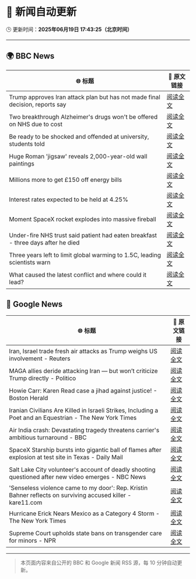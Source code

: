 # 🧠 新闻自动更新

🕒 更新时间：**2025年06月19日 17:43:25（北京时间）**

---

## 🌍 BBC News

| 🌐 标题 | 🔗 原文链接 |
|--------|-------------|
| Trump approves Iran attack plan but has not made final decision, reports say | [阅读全文](https://www.bbc.com/news/articles/c4g8r8rj87vo) |
| Two breakthrough Alzheimer's drugs won't be offered on NHS due to cost | [阅读全文](https://www.bbc.com/news/articles/cq8zxx9kk0ko) |
| Be ready to be shocked and offended at university, students told | [阅读全文](https://www.bbc.com/news/articles/c74z8l8vkx3o) |
| Huge Roman 'jigsaw' reveals 2,000-year-old wall paintings | [阅读全文](https://www.bbc.com/news/articles/c5y5w1ldz8do) |
| Millions more to get £150 off energy bills | [阅读全文](https://www.bbc.com/news/articles/cx2kym1pvn4o) |
| Interest rates expected to be held at 4.25% | [阅读全文](https://www.bbc.com/news/articles/c98wyyk475no) |
| Moment SpaceX rocket explodes into massive fireball | [阅读全文](https://www.bbc.com/news/videos/c1k87l7nre4o) |
| Under-fire NHS trust said patient had eaten breakfast - three days after he died | [阅读全文](https://www.bbc.com/news/articles/cly2r0x9xwlo) |
| Three years left to limit global warming to 1.5C, leading scientists warn | [阅读全文](https://www.bbc.com/news/articles/cn4l927dj5zo) |
| What caused the latest conflict and where could it lead? | [阅读全文](https://www.bbc.com/news/articles/cdj9vj8glg2o) |

## 📰 Google News

| 🌐 标题 | 🔗 原文链接 |
|--------|-------------|
| Iran, Israel trade fresh air attacks as Trump weighs US involvement - Reuters | [阅读全文](https://news.google.com/rss/articles/CBMiuAFBVV95cUxPREEtLVk0NEF3VmdidjEzVjFrTG1UNWJVdTh4U0F1V2tCVlVxc3JCT1VxXzhzWTBFR0lBd1dZTkM4UFRTNVJhU1M1NklUUXB3NlBhUHltMlNxVGVfTVdjb0d0T09LS21acEFvOEUxWl9aczNSb09MTFc1cTA2VnNWVk9UZ2VYTFF6aklRelJ4czhfRGRwcDdHd3AzajNwVW51ZEZ6UmZyelJQUGVXOXBBMnRyMGVkMkZu?oc=5) |
| MAGA allies deride attacking Iran — but won’t criticize Trump directly - Politico | [阅读全文](https://news.google.com/rss/articles/CBMihgFBVV95cUxNUm5mLTd3b0R0RGVxVU5EUHRudmhsZ2tZZWw3NUNiR0NsdEJyT1dZNlVoTnBxV0dfZ2NZTDFzbEZ2MlhGRGV1MzdQdFB6T0FaeG12S0QyWXZxWDVST0IwVk9FZnZBVkwxWnBXbzY5d2pHU2F2NzZoQlRuc1pVMVg3X3BzUkJwZw?oc=5) |
| Howie Carr: Karen Read case a jihad against justice! - Boston Herald | [阅读全文](https://news.google.com/rss/articles/CBMilgFBVV95cUxNTUdDNnVhT2NRMEVGZkwwT2UtNWlLT04zTnFCNkdBbmdpSkVGeDA2MDMyU2RXdlg4V2lOU2szT3htWjB1S1N6UTJXSklrb1ZYMUJOb3FLcWlvalNIYW5FVHg1QnpzRWdvQVE0TXlHMXZNdnlud3JuVVFxbV84dXJNQTRwQ01rMFM1Q3pVRlBheFVFelZwZGfSAZsBQVVfeXFMTzdxRXN0SEdJX0dFSm9Kc01fa25ldlJVaFpDa2dLZ3RUSWt3ZWFVMm9GU0paRVZOTVI2ZVNVUjhRVGotSHlHcjAyT3IwSm5NZXZ3Z2pRRWc3bHhfWFVpOGYxRmE1X0JJS3lEWHptVUNZeHRMZUlpa3JlczFoWEQxVEZhMUNOV2FTcmlkeHA4MXZuMjBCQUlDblNyaFU?oc=5) |
| Iranian Civilians Are Killed in Israeli Strikes, Including a Poet and an Equestrian - The New York Times | [阅读全文](https://news.google.com/rss/articles/CBMilwFBVV95cUxQTm9fc0hUVXdkUlRWbFIzWlJRVEQ1aUYtRDlhNnh2UGgxUUZacmpMOHFoUnlXdl9mVXlqcnl4UTdwXzJUNGo5YVBHNVFtV0o0c1ZoV1F6TkNtZjU5N3cxdGhaa0dnOVRHb093UW5EU2IybWE1aHYtbEdWNUJ4cmlQVjZ6dDNBQmcwY0FIeEJwc3RVWVlrZElR?oc=5) |
| Air India crash: Devastating tragedy threatens carrier's ambitious turnaround - BBC | [阅读全文](https://news.google.com/rss/articles/CBMiWkFVX3lxTE5HdEE4bjh4OUpPZkdaclJpOTRGR3hwYnRjVmw0MG95S3ZLQTNmVURZUVhYdWg0ZXJpRGh3YkxySGkzanByd045N1ZFdnpacjZ4NW1TcDRkaWh2QdIBX0FVX3lxTE9zRU56RTU5eWlGdm5YLUhUV3FIckI2VmNHNzdNdUV2UmQyQk1MRUZscXE4VHlnTlhmeTllSXlhNkctQ3lYeFpIMzJqeDVLUVpkR0ZsdVk2RUJUTFZSTGlj?oc=5) |
| SpaceX Starship bursts into gigantic ball of flames after explosion at test site in Texas - Daily Mail | [阅读全文](https://news.google.com/rss/articles/CBMingFBVV95cUxPeGdRT2lKLVg5YVdMeWExdThiYUZMSGxROTVkY0xXTnJlODlNMXBYTFlXaTRmd3VZRVlWZ2xrX1c3WVdya3JMckw1RkVyblhZMFRYYjdQWHdOVl9IbzhNa0VROFZLNEMtaXNOa1AzNnRPZUZLOS1VNTg0SEhoODhUSlQ5ZUJNeWdrX0VIU19EQTZqUklHYnZhNEQyaFJPQdIBowFBVV95cUxQT251bVB6MjYzVXNZSUxrZDg1VWpPbTlTNXAzQy1rSlZhdnRPdkJ4NmtubDFZZ2hFY3lEb19MYTFnT253cGlsb1RiTHBvNUV0U0FwVmVkN195WHJYVFlZcW9hRzE2X3lEZDJTRkxiUjF0QVBkLWMxNWNPWUhOVmNxSVJIbjZ4QUVSa0hXeDhya3lmWGJNRi03Q1Q5bE52U2h1ajdZ?oc=5) |
| Salt Lake City volunteer's account of deadly shooting questioned after new video emerges - NBC News | [阅读全文](https://news.google.com/rss/articles/CBMiugFBVV95cUxPbTRkQjl1d3pDZWxYNDBlWVUyQWl3TEQzY2tfN1MwbUhjdEdHcHdVWm9iVy1Fem1xOHZ2WGNkbUk5ZjZKd0o3N3FwejlaQ1pxaUhwUGNkY2RMemdWQmJaMS1jMnVIZ1JEQ2FkX2pqSlZ1eVpXZFB3WTIyRFJ4M1FUSFRONU5uZ25rUmVCT3R4Wlp6X2NzM2hJS1lOZXNPT0k5YmZkZzU2bEtpRWFQaEZEM3VCcXU3RGg5TmfSAVZBVV95cUxPMk9qQWpLZjk5RjRUby1qbTVTVTAtdmZiMVFycnlKc2J6SnpLb3dpa0FZcHVaaVAwX0puZ25NdmFpMmFBVFJkeTYtUXVoY0xlXzF5ZkNtZw?oc=5) |
| 'Senseless violence came to my door': Rep. Kristin Bahner reflects on surviving accused killer - kare11.com | [阅读全文](https://news.google.com/rss/articles/CBMiggJBVV95cUxOdXNnNE5OU0d3ODFRYmVBNXVtYmNpRENiaU9qeWV2aUptZ0tOdnNlVzRyWGhBSGdlNG9CdHZmNnpScE03RDB6Rnhkcm5tNmVYeEloLXh6a1hJdGdlWkw3TEREVmdFTXkyVmtzV1VwNE9MLWFSempETm5OVGVEZnVYM01pdFlWMDZhLXFTbkY1dFNaOHp0V2Q2cnVvbGNTdUJRZTF0OS1sWi00UkRhVzF3dy1RaDNtMXpFS0RlcTdpaDdOWks4ekctS0N3Vklyd05UbE5EY0FlbXJKeExRem4wSkh0Tmw1OTNqc0pDZkpxbjF0OHBjSXd2anpJcnB3T3ZsYVE?oc=5) |
| Hurricane Erick Nears Mexico as a Category 4 Storm - The New York Times | [阅读全文](https://news.google.com/rss/articles/CBMijwFBVV95cUxNMHc0NkFYd0R5VjhjWjVfNjJJS2I1Y1l2QVBJYm0tSjFNQmhRa3FzRVAtenQ4ZTJQc0M5OHZVVk1IdlJJcmlVZ2Z2MFBxMXJ2Q0Z3YWdjU1c0ME5kOThQU21yQUtINmxISTF3TmFTNFg2SW0tVTQ3VjdQeUNDaXYzRTM0U01PNTJoT3A1bm5LZw?oc=5) |
| Supreme Court upholds state bans on transgender care for minors - NPR | [阅读全文](https://news.google.com/rss/articles/CBMigwFBVV95cUxOSnBFaFhfWUdya194SGRZX0FiZWNwaEQzY3JIZEd3aFo5RnFJVWU5M2RVTVlXVEFJcDJWbEkyZWh2c1VaYjVPY2tTaGtZS3d1MWpMaWpRSWlHQ3EyM0dodDd0S25zWGJpWjFjY0ZjajA5WVF4aEZyQVRDVFIzTmJYN1pJdw?oc=5) |

---
> 本页面内容来自公开的 BBC 和 Google 新闻 RSS 源，每 10 分钟自动更新。